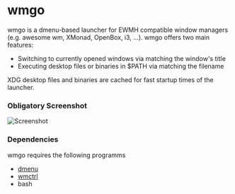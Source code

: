 # wmgo
wmgo is a dmenu-based launcher for EWMH compatible window 
managers (e.g. awesome wm, XMonad, OpenBox, i3, ...).
wmgo offers two main features:

* Switching to currently opened windows via matching
  the window's title
* Executing desktop files or binaries in $PATH via
  matching the filename

XDG desktop files and binaries are cached for fast 
startup times of the launcher.

### Obligatory Screenshot
![Screenshot](http://i.imgur.com/5t5W1DT.png)

### Dependencies
wmgo requires the following programms
* [dmenu](http://tools.suckless.org/dmenu/)
* [wmctrl](http://tomas.styblo.name/wmctrl/)
* bash
